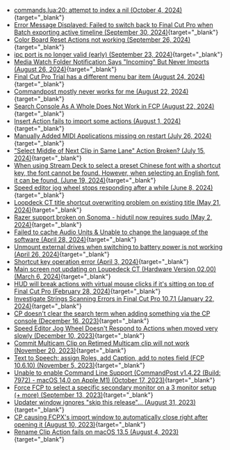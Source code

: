 - [commands.lua:20: attempt to index a nil (October 4, 2024)](https://github.com/CommandPost/CommandPost/issues/3383){target="_blank"}
- [Error Message Displayed: Failed to switch back to Final Cut Pro when Batch exporting active timeline  (September 30, 2024)](https://github.com/CommandPost/CommandPost/issues/3378){target="_blank"}
- [Color Board Reset Actions not working (September 26, 2024)](https://github.com/CommandPost/CommandPost/issues/3376){target="_blank"}
- [ipc port is no longer valid (early) (September 23, 2024)](https://github.com/CommandPost/CommandPost/issues/3375){target="_blank"}
- [Media Watch Folder Notification Says "Incoming" But Never Imports (August 26, 2024)](https://github.com/CommandPost/CommandPost/issues/3371){target="_blank"}
- [Final Cut Pro Trial has a different menu bar item (August 24, 2024)](https://github.com/CommandPost/CommandPost/issues/3368){target="_blank"}
- [Commandpost mostly never works for me (August 22, 2024)](https://github.com/CommandPost/CommandPost/issues/3366){target="_blank"}
- [Search Console As A Whole Does Not Work in FCP  (August 22, 2024)](https://github.com/CommandPost/CommandPost/issues/3365){target="_blank"}
- [Insert Action fails to import some actions (August 1, 2024)](https://github.com/CommandPost/CommandPost/issues/3362){target="_blank"}
- [Manually Added MIDI Applications missing on restart (July 26, 2024)](https://github.com/CommandPost/CommandPost/issues/3361){target="_blank"}
- ["Select Middle of Next Clip in Same Lane" Action Broken? (July 15, 2024)](https://github.com/CommandPost/CommandPost/issues/3357){target="_blank"}
- [When using Stream Deck to select a preset Chinese font with a shortcut key, the font cannot be found. However, when selecting an English font, it can be found. (June 19, 2024)](https://github.com/CommandPost/CommandPost/issues/3347){target="_blank"}
- [Speed editor jog wheel stops responding after a while (June 8, 2024)](https://github.com/CommandPost/CommandPost/issues/3346){target="_blank"}
- [Loopdeck CT title shortcut overwriting problem on existing title (May 21, 2024)](https://github.com/CommandPost/CommandPost/issues/3342){target="_blank"}
- [Razer support broken on Sonoma - hidutil now requires sudo (May 2, 2024)](https://github.com/CommandPost/CommandPost/issues/3337){target="_blank"}
- [Failed to cache Audio Units & Unable to change the language of the software (April 28, 2024)](https://github.com/CommandPost/CommandPost/issues/3336){target="_blank"}
- [Unmount external drives when switching to battery power is not working (April 26, 2024)](https://github.com/CommandPost/CommandPost/issues/3335){target="_blank"}
- [Shortcut key operation error (April 3, 2024)](https://github.com/CommandPost/CommandPost/issues/3331){target="_blank"}
- [Main screen not updating on Loupedeck CT (Hardware Version 02.00) (March 6, 2024)](https://github.com/CommandPost/CommandPost/issues/3328){target="_blank"}
- [HUD will break actions with virtual mouse clicks if it's sitting on top of Final Cut Pro (February 28, 2024)](https://github.com/CommandPost/CommandPost/issues/3326){target="_blank"}
- [Investigate Strings Scanning Errors in Final Cut Pro 10.7.1 (January 22, 2024)](https://github.com/CommandPost/CommandPost/issues/3316){target="_blank"}
- [CP doesn't clear the search term when adding something via the CP console (December 16, 2023)](https://github.com/CommandPost/CommandPost/issues/3299){target="_blank"}
- [Speed Editor Jog Wheel Doesn't Respond to Actions when moved very slowly (December 10, 2023)](https://github.com/CommandPost/CommandPost/issues/3292){target="_blank"}
- [Commit Multicam Clip on Retimed Multicam clip will not work (November 20, 2023)](https://github.com/CommandPost/CommandPost/issues/3284){target="_blank"}
- [Text to Speech: assign Roles, add Caption, add to notes field (FCP 10.6.10) (November 5, 2023)](https://github.com/CommandPost/CommandPost/issues/3282){target="_blank"}
- [Unable to enable Command Line Support (CommandPost v1.4.22 (Build: 7972) - macOS 14.0 on Apple M1) (October 17, 2023)](https://github.com/CommandPost/CommandPost/issues/3278){target="_blank"}
- [Force FCP to select a specific secondary monitor on a 3 monitor setup (+ more) (September 13, 2023)](https://github.com/CommandPost/CommandPost/issues/3268){target="_blank"}
- [Updater window ignores "skip this release"... (August 31, 2023)](https://github.com/CommandPost/CommandPost/issues/3265){target="_blank"}
- [CP causing FCPX's import window to automatically close right after opening it (August 10, 2023)](https://github.com/CommandPost/CommandPost/issues/3251){target="_blank"}
- [Rename Clip Action fails on macOS 13.5 (August 4, 2023)](https://github.com/CommandPost/CommandPost/issues/3250){target="_blank"}
